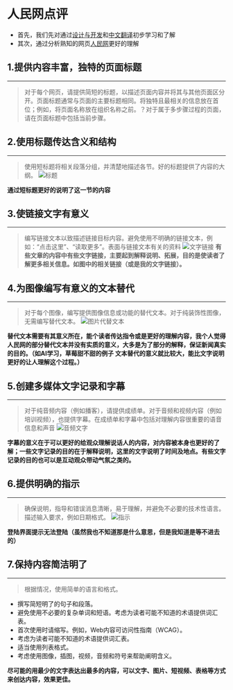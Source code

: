 # 人民网点评
- 首先，我们先对通过[设计与开发](https://www.w3.org/WAI/tips/writing/#provide-informative-unique-page-titles)和[中文翻译](https://github.com/Luo-Jia-Yu/web-operations-WAI-/blob/master/WAI%E5%8E%9F%E5%88%99.md)初步学习和了解
- 其次，通过分析熟知的网页[人民网](http://www.people.com.cn/)更好的理解

## 1.提供内容丰富，独特的页面标题
---
   > 对于每个网页，请提供简短的标题，以描述页面内容并将其与其他页面区分开。页面标题通常与页面的主要标题相同。将独特且最相关的信息放在首位；例如，将页面名称放在组织名称之前。？对于属于多步骤过程的页面，请在页面标题中包括当前步骤。

## 2.使用标题传达含义和结构
---
   > 使用短标题将相关段落分组，并清楚地描述各节。好的标题提供了内容的大纲。
![标题](https://github.com/freecodecampvividboy/operation/blob/master/%E6%A0%87%E9%A2%98.jpg)

**通过短标题更好的说明了这一节的内容**

## 3.使链接文字有意义
---
   > 编写链接文本以致描述链接目标内容。避免使用不明确的链接文本，例如：“点击这里”、“读取更多”。表面与链接文本有关的资料
   ![文字链接](https://github.com/freecodecampvividboy/operation/blob/master/%E6%96%87%E5%AD%97%E9%93%BE%E6%8E%A5.jpg)
**有些文章的内容中有些文字链接，主要起到解释说明、拓展，目的是使读者了解更多相关信息。如图中的相关链接（或是我的文字链接）。**

## 4.为图像编写有意义的文本替代
---
   > 对于每个图像，编写提供图像信息或功能的替代文本。对于纯装饰性图像，无需编写替代文本。
   ![图片代替文本](https://github.com/freecodecampvividboy/operation/blob/master/%E6%9B%BF%E4%BB%A3%E6%96%87%E6%9C%AC.jpg)

**替代文本需要有其意义所在，能个读者传达指令或是更好的理解内容，我个人觉得人民网的部分替代文本并没有实质的意义，大多是为了部分的解释，保证新闻真实的目的。（如AI学习，草莓甜不甜的例子 文本替代的意义就比较大，能比文字说明更好的让人理解这个过程。）**

## 5.创建多媒体文字记录和字幕
---
   > 对于纯音频内容（例如播客），请提供成绩单。对于音频和视频内容（例如培训视频），也提供字幕。在成绩单和字幕中包括对理解内容很重要的语音信息和声音
   ![音频文字](https://github.com/freecodecampvividboy/operation/blob/master/%E9%9F%B3%E9%A2%91%E6%96%87%E5%AD%97.jpg)

**字幕的意义在于可以更好的给观众理解说话人的内容，对内容被本身也更好的了解；一些文字记录的目的在于解释说明，这里的文字说明了时间及地点。有些文字记录的目的也可以是互动观众带动气氛之类的。**

## 6.提供明确的指示
---
   > 确保说明，指导和错误消息清晰，易于理解，并避免不必要的技术性语言。描述输入要求，例如日期格式。
   ![指示](https://github.com/freecodecampvividboy/operation/blob/master/%E6%8F%90%E7%A4%BA.jpg)

**登陆界面提示无法登陆（虽然我也不知道那是什么意思，但是我知道是等不进去的）**

## 7.保持内容简洁明了
---
   > 根据情况，使用简单的语言和格式。
   - 撰写简短明了的句子和段落。
   - 避免使用不必要的复杂单词和短语。考虑为读者可能不知道的术语提供词汇表。
   - 首次使用时请缩写。例如，Web内容可访问性指南（WCAG）。
   - 考虑为读者可能不知道的术语提供词汇表。
   - 适当使用列表格式。
   - 考虑使用图像，插图，视频，音频和符号来帮助阐明含义。

**尽可能的用最少的文字表达出最多的内容，可以文字、图片、短视频、表格等方式来创达内容，效果更佳。**
   
   
 

